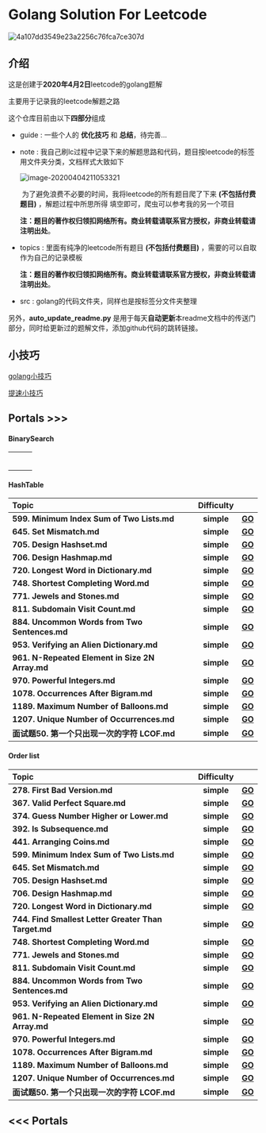 # Golang Solution For Leetcode



![4a107dd3549e23a2256c76fca7ce307d](https://tva1.sinaimg.cn/large/00831rSTgy1gdemdudz1dj30u00bbq36.jpg)

## 介绍

这是创建于**2020年4月2日**leetcode的golang题解

主要用于记录我的leetcode解题之路

这个仓库目前由以下**四部分**组成

* guide : 一些个人的 **优化技巧** 和 **总结**，待完善...

* note :  我自己刷lc过程中记录下来的解题思路和代码，题目按leetcode的标签用文件夹分类，文档样式大致如下

  ![image-20200404211053321](https://tva1.sinaimg.cn/large/00831rSTgy1gdi1k0f9c6j31410u0jup.jpg)

  ​		为了避免浪费不必要的时间，我将leetcode的所有题目爬了下来 **(不包括付费题目)** ，解题过程中所思所得	填空即可，爬虫可以参考我的另一个项目

  ​	**注：题目的著作权归领扣网络所有。商业转载请联系官方授权，非商业转载请注明出处**。

* topics : 里面有纯净的leetcode所有题目 **(不包括付费题目)** ，需要的可以自取作为自己的记录模板

  **注：题目的著作权归领扣网络所有。商业转载请联系官方授权，非商业转载请注明出处**。

* src : golang的代码文件夹，同样也是按标签分文件夹整理

另外，**auto_update_readme.py** 是用于每天**自动更新**本readme文档中的传送门部分，同时给更新过的题解文件，添加github代码的跳转链接。



## 小技巧

[golang小技巧](https://github.com/LZH139/leetcode_Go/blob/master/guide/golang%E5%B0%8F%E6%8A%80%E5%B7%A7.md)

[提速小技巧](https://github.com/LZH139/leetcode_Go/blob/master/guide/%E6%8F%90%E9%80%9F%E5%B0%8F%E6%8A%80%E5%B7%A7.md)



## Portals >>>
#### BinarySearch
|      |      |      |
| :-------------------------------------- | :--------: | :----------------------------------------------------------: |
|      |      |      |
|      |      |      |
|      |      |      |
|      |      |      |
|      |      |      |
|      |      |      |

#### HashTable
| **Topic**                                   | **Difficulty** |                                                              |
| :-------------------------------------- | :--------: | :----------------------------------------------------------: |
| **599. Minimum Index Sum of Two Lists.md** | **simple** | **[GO](https://github%2Ecom/LZH139/leetcode_Go/blob/master/src/HashTable/simple/MinimumIndexSumOfTwoLists/MinimumIndexSumOfTwoLists%2Ego)** |
| **645. Set Mismatch.md** | **simple** | **[GO](https://github%2Ecom/LZH139/leetcode_Go/blob/master/src/HashTable/simple/SetMismatch/SetMismatch%2Ego)** |
| **705. Design Hashset.md** | **simple** | **[GO](https://github%2Ecom/LZH139/leetcode_Go/blob/master/src/HashTable/simple/DesignHashset/DesignHashset%2Ego)** |
| **706. Design Hashmap.md** | **simple** | **[GO](https://github%2Ecom/LZH139/leetcode_Go/blob/master/src/HashTable/simple/DesignHashmap/DesignHashmap%2Ego)** |
| **720. Longest Word in Dictionary.md** | **simple** | **[GO](https://github%2Ecom/LZH139/leetcode_Go/blob/master/src/HashTable/simple/LongestWordInDictionary/LongestWordInDictionary%2Ego)** |
| **748. Shortest Completing Word.md** | **simple** | **[GO](https://github%2Ecom/LZH139/leetcode_Go/blob/master/src/HashTable/simple/ShortestCompletingWord/ShortestCompletingWord%2Ego)** |
| **771. Jewels and Stones.md** | **simple** | **[GO](https://github%2Ecom/LZH139/leetcode_Go/blob/master/src/HashTable/simple/JewelsAndStones/JewelsAndStones%2Ego)** |
| **811. Subdomain Visit Count.md** | **simple** | **[GO](https://github%2Ecom/LZH139/leetcode_Go/blob/master/src/HashTable/simple/SubdomainVisitCount/SubdomainVisitCount%2Ego)** |
| **884. Uncommon Words from Two Sentences.md** | **simple** | **[GO](https://github%2Ecom/LZH139/leetcode_Go/blob/master/src/HashTable/simple/UncommonWordsFromTwoSentences/UncommonWordsFromTwoSentences%2Ego)** |
| **953. Verifying an Alien Dictionary.md** | **simple** | **[GO](https://github%2Ecom/LZH139/leetcode_Go/blob/master/src/HashTable/simple/VerifyingAnAlienDictionary/VerifyingAnAlienDictionary%2Ego)** |
| **961. N-Repeated Element in Size 2N Array.md** | **simple** | **[GO](https://github%2Ecom/LZH139/leetcode_Go/blob/master/src/HashTable/simple/NRepeatedElementInSize2nArray/NRepeatedElementInSize2nArray%2Ego)** |
| **970. Powerful Integers.md** | **simple** | **[GO](https://github%2Ecom/LZH139/leetcode_Go/blob/master/src/HashTable/simple/PowerfulIntegers/PowerfulIntegers%2Ego)** |
| **1078. Occurrences After Bigram.md** | **simple** | **[GO](https://github%2Ecom/LZH139/leetcode_Go/blob/master/src/HashTable/simple/OccurrencesAfterBigram/OccurrencesAfterBigram%2Ego)** |
| **1189. Maximum Number of Balloons.md** | **simple** | **[GO](https://github%2Ecom/LZH139/leetcode_Go/blob/master/src/HashTable/simple/MaximumNumberOfBalloons/MaximumNumberOfBalloons%2Ego)** |
| **1207. Unique Number of Occurrences.md** | **simple** | **[GO](https://github%2Ecom/LZH139/leetcode_Go/blob/master/src/HashTable/simple/UniqueNumberOfOccurrences/UniqueNumberOfOccurrences%2Ego)** |
| **面试题50. 第一个只出现一次的字符  LCOF.md** | **simple** | **[GO](https://github%2Ecom/LZH139/leetcode_Go/blob/master/src/HashTable/simple/DiYiGeZhiChuXianYiCiDeZiFuLcof/DiYiGeZhiChuXianYiCiDeZiFuLcof%2Ego)** |

#### Order list
| **Topic**                                   | **Difficulty** |                                                              |
| :-------------------------------------- | :--------: | :----------------------------------------------------------: |
| **278. First Bad Version.md** | **simple** | **[GO](https://github%2Ecom/LZH139/leetcode_Go/blob/master/src/HashTable/simple/FirstBadVersion/FirstBadVersion%2Ego)** |
| **367. Valid Perfect Square.md** | **simple** | **[GO](https://github%2Ecom/LZH139/leetcode_Go/blob/master/src/HashTable/simple/ValidPerfectSquare/ValidPerfectSquare%2Ego)** |
| **374. Guess Number Higher or Lower.md** | **simple** | **[GO](https://github%2Ecom/LZH139/leetcode_Go/blob/master/src/HashTable/simple/GuessNumberHigherOrLower/GuessNumberHigherOrLower%2Ego)** |
| **392. Is Subsequence.md** | **simple** | **[GO](https://github%2Ecom/LZH139/leetcode_Go/blob/master/src/HashTable/simple/IsSubsequence/IsSubsequence%2Ego)** |
| **441. Arranging Coins.md** | **simple** | **[GO](https://github%2Ecom/LZH139/leetcode_Go/blob/master/src/HashTable/simple/ArrangingCoins/ArrangingCoins%2Ego)** |
| **599. Minimum Index Sum of Two Lists.md** | **simple** | **[GO](https://github%2Ecom/LZH139/leetcode_Go/blob/master/src/HashTable/simple/MinimumIndexSumOfTwoLists/MinimumIndexSumOfTwoLists%2Ego)** |
| **645. Set Mismatch.md** | **simple** | **[GO](https://github%2Ecom/LZH139/leetcode_Go/blob/master/src/HashTable/simple/SetMismatch/SetMismatch%2Ego)** |
| **705. Design Hashset.md** | **simple** | **[GO](https://github%2Ecom/LZH139/leetcode_Go/blob/master/src/HashTable/simple/DesignHashset/DesignHashset%2Ego)** |
| **706. Design Hashmap.md** | **simple** | **[GO](https://github%2Ecom/LZH139/leetcode_Go/blob/master/src/HashTable/simple/DesignHashmap/DesignHashmap%2Ego)** |
| **720. Longest Word in Dictionary.md** | **simple** | **[GO](https://github%2Ecom/LZH139/leetcode_Go/blob/master/src/HashTable/simple/LongestWordInDictionary/LongestWordInDictionary%2Ego)** |
| **744. Find Smallest Letter Greater Than Target.md** | **simple** | **[GO](https://github%2Ecom/LZH139/leetcode_Go/blob/master/src/HashTable/simple/FindSmallestLetterGreaterThanTarget/FindSmallestLetterGreaterThanTarget%2Ego)** |
| **748. Shortest Completing Word.md** | **simple** | **[GO](https://github%2Ecom/LZH139/leetcode_Go/blob/master/src/HashTable/simple/ShortestCompletingWord/ShortestCompletingWord%2Ego)** |
| **771. Jewels and Stones.md** | **simple** | **[GO](https://github%2Ecom/LZH139/leetcode_Go/blob/master/src/HashTable/simple/JewelsAndStones/JewelsAndStones%2Ego)** |
| **811. Subdomain Visit Count.md** | **simple** | **[GO](https://github%2Ecom/LZH139/leetcode_Go/blob/master/src/HashTable/simple/SubdomainVisitCount/SubdomainVisitCount%2Ego)** |
| **884. Uncommon Words from Two Sentences.md** | **simple** | **[GO](https://github%2Ecom/LZH139/leetcode_Go/blob/master/src/HashTable/simple/UncommonWordsFromTwoSentences/UncommonWordsFromTwoSentences%2Ego)** |
| **953. Verifying an Alien Dictionary.md** | **simple** | **[GO](https://github%2Ecom/LZH139/leetcode_Go/blob/master/src/HashTable/simple/VerifyingAnAlienDictionary/VerifyingAnAlienDictionary%2Ego)** |
| **961. N-Repeated Element in Size 2N Array.md** | **simple** | **[GO](https://github%2Ecom/LZH139/leetcode_Go/blob/master/src/HashTable/simple/NRepeatedElementInSize2nArray/NRepeatedElementInSize2nArray%2Ego)** |
| **970. Powerful Integers.md** | **simple** | **[GO](https://github%2Ecom/LZH139/leetcode_Go/blob/master/src/HashTable/simple/PowerfulIntegers/PowerfulIntegers%2Ego)** |
| **1078. Occurrences After Bigram.md** | **simple** | **[GO](https://github%2Ecom/LZH139/leetcode_Go/blob/master/src/HashTable/simple/OccurrencesAfterBigram/OccurrencesAfterBigram%2Ego)** |
| **1189. Maximum Number of Balloons.md** | **simple** | **[GO](https://github%2Ecom/LZH139/leetcode_Go/blob/master/src/HashTable/simple/MaximumNumberOfBalloons/MaximumNumberOfBalloons%2Ego)** |
| **1207. Unique Number of Occurrences.md** | **simple** | **[GO](https://github%2Ecom/LZH139/leetcode_Go/blob/master/src/HashTable/simple/UniqueNumberOfOccurrences/UniqueNumberOfOccurrences%2Ego)** |
| **面试题50. 第一个只出现一次的字符  LCOF.md** | **simple** | **[GO](https://github%2Ecom/LZH139/leetcode_Go/blob/master/src/HashTable/simple/DiYiGeZhiChuXianYiCiDeZiFuLcof/DiYiGeZhiChuXianYiCiDeZiFuLcof%2Ego)** |

## <<< Portals

